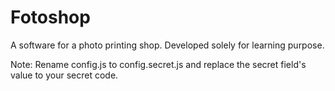 # Fotoshop

A software for a photo printing shop.
Developed solely for learning purpose.

Note: Rename config.js to config.secret.js 
and replace the secret field's value to your 
secret code.